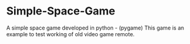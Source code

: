 # Simple-Space-Game
A simple space game developed in python - (pygame)
  This game is an example to test working of old video game remote. 

